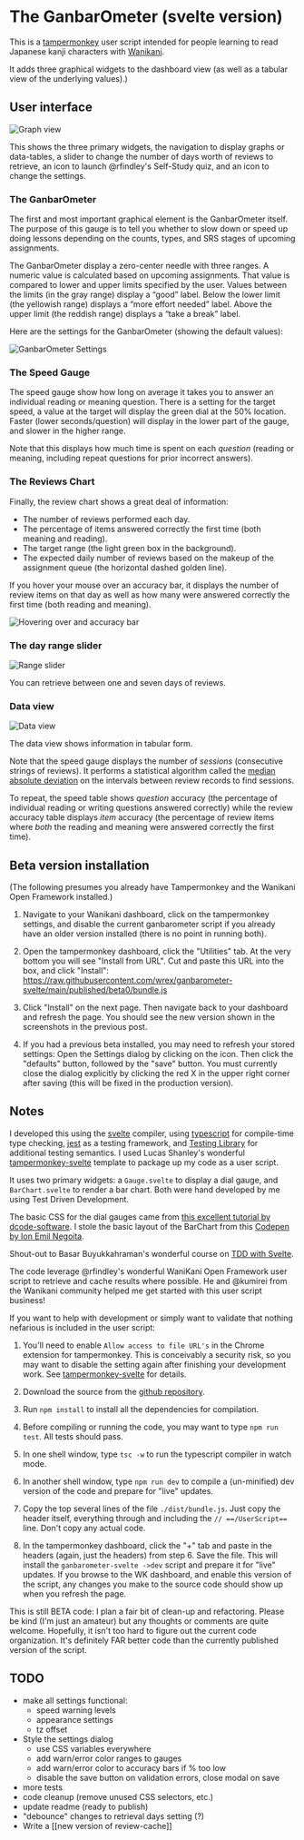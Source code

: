 # The GanbarOmeter (svelte version)

This is a [tampermonkey](https://www.tampermonkey.net/) user script
intended for people learning to read Japanese kanji characters with
[Wanikani](https://www.wanikani.com/about).

It adds three graphical widgets to the dashboard view (as well as a tabular view
of the underlying values).)

## User interface

![Graph view](./assets/graphs-view.png)

This shows the three primary widgets, the navigation to display graphs or
data-tables, a slider to change the number of days worth of reviews to retrieve,
an icon to launch @rfindley's Self-Study quiz, and an icon to change the
settings.

### The GanbarOmeter

The first and most important graphical element is the GanbarOmeter itself. The
purpose of this gauge is to tell you whether to slow down or speed up doing
lessons depending on the counts, types, and SRS stages of upcoming assignments.

The GanbarOmeter display a zero-center needle with three ranges. A numeric value
is calculated based on upcoming assignments. That value is compared to lower and upper
limits specified by the user. Values between the limits (in the gray range)
display a “good” label. Below the lower limit (the yellowish range) displays a “more effort needed”
label. Above the upper limit (the reddish range) displays a “take a break” label.

Here are the settings for the GanbarOmeter (showing the default values):

![GanbarOmeter Settings](./assets/ganbarometer-settings.png)

### The Speed Gauge

The speed gauge show how long on average it takes you to answer an individual
reading or meaning question. There is a setting for the target speed, a value at
the target will display the green dial at the 50% location. Faster (lower
seconds/question) will display in the lower part of the gauge, and slower in the
higher range.

Note that this displays how much time is spent on each _question_ (reading or
meaning, including repeat questions for prior incorrect answers).

### The Reviews Chart

Finally, the review chart shows a great deal of information:

- The number of reviews performed each day.
- The percentage of items answered correctly the first time (both meaning and
  reading).
- The target range (the light green box in the background).
- The expected daily number of reviews based on the makeup of the assignment
  queue (the horizontal dashed golden line).

If you hover your mouse over an accuracy bar, it displays the number of review
items on that day as well as how many were answered correctly the first time
(both reading and meaning).

![Hovering over and accuracy bar](./assets/accuracy-hover.png)

### The day range slider

![Range slider](./assets/range-slider.png)

You can retrieve between one and seven days of reviews.

### Data view

![Data view](./assets/data-view.png)

The data view shows information in tabular form.

Note that the speed gauge displays the number of _sessions_ (consecutive strings
of reviews). It performs a statistical algorithm called the [median absolute
deviation](https://en.wikipedia.org/wiki/Median_absolute_deviation) on the
intervals between review records to find sessions.

To repeat, the speed table shows _question_ accuracy (the percentage of individual
reading or writing questions answered correctly) while the review accuracy table
displays _item_ accuracy (the percentage of review items where _both_ the
reading and meaning were answered correctly the first time).

## Beta version installation

(The following presumes you already have Tampermonkey and the Wanikani Open
Framework installed.)

1. Navigate to your Wanikani dashboard, click on the tampermonkey settings, and
   disable the current ganbarometer script if you already have an older version
   installed (there is no point in running both).

2. Open the tampermonkey dashboard, click the "Utilities" tab. At the very bottom you will see "Install from URL". Cut and paste this URL into the box, and click "Install": https://raw.githubusercontent.com/wrex/ganbarometer-svelte/main/published/beta0/bundle.js

3. Click "Install" on the next page. Then navigate back to your dashboard and
   refresh the page. You should see the new version shown in the screenshots in
   the previous post.

4. If you had a previous beta installed, you may need to refresh your stored
   settings: Open the Settings dialog by clicking on the icon. Then click the
   "defaults" button, followed by the "save" button. You must currently close
   the dialog explicitly by clicking the red X in the upper right corner after
   saving (this will be fixed in the production version).

## Notes

I developed this using the [svelte](https://svelte.dev) compiler, using [typescript](https://typescriptlang.org) for
compile-time type checking, [jest](https://jestjs.io) as a testing framework, and [Testing
Library](https://testing-library.com) for additional testing semantics. I used Lucas Shanley's
wonderful [tampermonkey-svelte](https://github.com/lpshanley/tampermonkey-svelte) template to package up my code as a user script.

It uses two primary widgets: a `Gauge.svelte` to display a dial gauge, and
`BarChart.svelte` to render a bar chart. Both were hand developed by me using
Test Driven Development.

The basic CSS for the dial gauges came from [this excellent tutorial by
dcode-software](https://youtu.be/FnUkVcQ_3CQ). I stole the basic layout of the
BarChart from this [Codepen by Ion Emil
Negoita](https://codepen.io/inegoita/pen/YMrJGY).

Shout-out to Basar Buyukkahraman's wonderful course on [TDD
with Svelte](https://www.udemy.com/course/svelte-with-test-driven-development/).

The code leverage @rfindley's wonderful WaniKani Open Framework user script to
retrieve and cache results where possible. He and @kumirei from the Wanikani
community helped me get started with this user script business!

If you want to help with development or simply want to validate that nothing
nefarious is included in the user script:

1. You'll need to enable `Allow access to file URL's` in the Chrome extension
   for tampermonkey. This is conceivably a security risk, so you may want to
   disable the setting again after finishing your development work. See
   [tampermonkey-svelte](https://github.com/lpshanley/tampermonkey-svelte) for details.

2. Download the source from the [github repository](https://github.com/wrex/ganbarometer-svelte).

3. Run `npm install` to install all the dependencies for compilation.

4. Before compiling or running the code, you may want to type `npm run test`. All tests should pass.

5. In one shell window, type `tsc -w` to run the typescript compiler in watch mode.

6. In another shell window, type `npm run dev` to compile a (un-minified) dev version of the code and prepare for "live" updates.

7. Copy the top several lines of the file `./dist/bundle.js`. Just copy the header itself, everything through and including the `// ==/UserScript==` line. Don't copy any actual code.

8. In the tampermonkey dashboard, click the "+" tab and paste in the headers (again, just the headers) from step 6. Save the file. This will install the `ganbarometer-svelte ->dev` script and prepare it for "live" updates. If you browse to the WK dashboard, and enable this version of the script, any changes you make to the source code should show up when you refresh the page.

This is still BETA code: I plan a fair bit of clean-up and refactoring. Please be kind (I'm just an amateur) but any thoughts or comments are quite welcome. Hopefully, it isn't too hard to figure out the current code organization. It's definitely FAR better code than the currently published version of the script.

## TODO

- make all settings functional:
  - speed warning levels
  - appearance settings
  - tz offset
- Style the settings dialog
  - use CSS variables everywhere
  - add warn/error color ranges to gauges
  - add warn/error color to accuracy bars if % too low
  - disable the save button on validation errors, close modal on save
- more tests
- code cleanup (remove unused CSS selectors, etc.)
- update readme (ready to publish)
- "debounce" changes to retrieval days setting (?)
- Write a [[new version of review-cache]]
